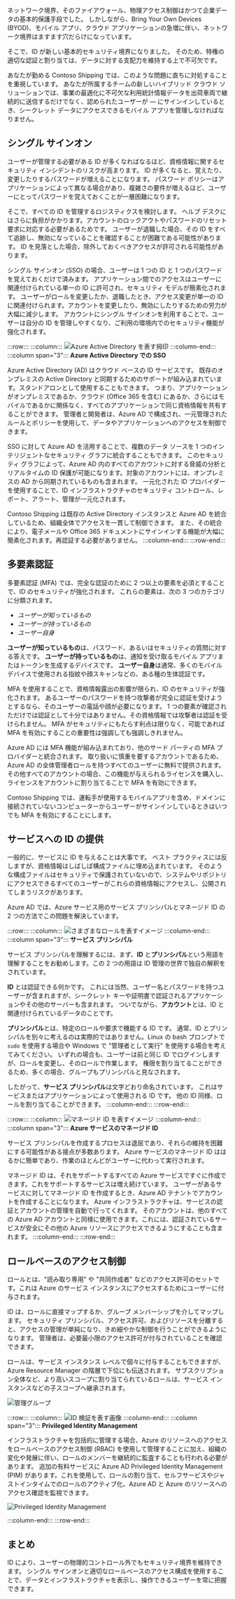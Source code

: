 ネットワーク境界、そのファイアウォール、物理アクセス制御はかつて企業データの基本的保護手段でした。 しかしながら、Bring Your Own Devices (BYOD)、モバイル アプリ、クラウド アプリケーションの急増に伴い、ネットワーク境界はますます穴だらけになっています。 

そこで、ID が新しい基本的セキュリティ境界になりました。 そのため、特権の適切な認証と割り当ては、データに対する支配力を維持する上で不可欠です。

あなたが勤める Contoso Shipping では、このような問題に直ちに対処することを重視しています。 あなたが所属するチームの新しいハイブリッド クラウド ソリューションでは、事業の最適化に不可欠な利用統計情報データを出荷車両で継続的に送信するだけでなく、認められたユーザーが &mdash; にサインインしているとき、シークレット データにアクセスできるモバイル アプリを管理しなければなりません。

## <a name="single-sign-on"></a>シングル サインオン

ユーザーが管理する必要がある ID が多くなればなるほど、資格情報に関するセキュリティ インシデントのリスクが高まります。 ID が多くなると、覚えたり、変更したりするパスワードが増えることになります。 パスワード ポリシーはアプリケーションによって異なる場合があり、複雑さの要件が増えるほど、ユーザーにとってパスワードを覚えておくことが一層困難になります。

そこで、すべての ID を管理するロジスティクスを検討します。 ヘルプ デスクにはさらに負担がかかります。アカウントのロックアウトやパスワードのリセット要求に対応する必要があるためです。 ユーザーが退職した場合、その ID をすべて追跡し、無効になっていることを確認することが困難である可能性があります。 ID を見落とした場合、除外しておくべきアクセスが許可される可能性があります。

シングル サインオン (SSO) の場合、ユーザーは 1 つの ID と 1 つのパスワードを覚えておくだけで済みます。 アプリケーション間でのアクセスはユーザーに関連付けられている単一の ID に許可され、セキュリティ モデルが簡素化されます。 ユーザーがロールを変更したか、退職したとき、アクセス変更が単一の ID に関連付けられます。アカウントを変更したり、無効にしたりするための労力が大幅に減少します。 アカウントにシングル サインオンを利用することで、ユーザーは自分の ID を管理しやすくなり、ご利用の環境内でのセキュリティ機能が強化されます。

:::row:::
  :::column:::
    ![Azure Active Directory を表す拇印](../media/3-sso-with-azure-ad.png)
  :::column-end:::
    :::column span="3"::: **Azure Active Directory での SSO**

Azure Active Directory (AD) はクラウド ベースの ID サービスです。 既存のオンプレミスの Active Directory と同期するためのサポートが組み込まれています。スタンドアロンとして使用することもできます。 つまり、アプリケーションがオンプレミスであるか、クラウド (Office 365 を含む) にあるか、さらにはモバイルであるかに関係なく、すべてのアプリケーションで同じ資格情報を共有することができます。 管理者と開発者は、Azure AD で構成され、一元管理されたルールとポリシーを使用して、データやアプリケーションへのアクセスを制御できます。

SSO に対して Azure AD を活用することで、複数のデータ ソースを 1 つのインテリジェントなセキュリティ グラフに統合することもできます。 このセキュリティ グラフによって、Azure AD 内のすべてのアカウントに対する脅威の分析とリアルタイムの ID 保護が可能になります。対象のアカウントには、オンプレミスの AD から同期されているものも含まれます。 一元化された ID プロバイダーを使用することで、ID インフラストラクチャのセキュリティ コントロール、レポート、アラート、管理が一元化されます。

Contoso Shipping は既存の Active Directory インスタンスと Azure AD を統合しているため、組織全体でアクセスを一貫して制御できます。 また、その統合により、電子メールや Office 365 ドキュメントにサインインする機能が大幅に簡素化されます。再認証する必要がありません。
  :::column-end:::
:::row-end:::

## <a name="multi-factor-authentication"></a>多要素認証

多要素認証 (MFA) では、完全な認証のために 2 つ以上の要素を必須とすることで、ID のセキュリティが強化されます。 これらの要素は、次の 3 つのカテゴリに分類されます。

- *ユーザーが知っているもの*
- *ユーザーが持っているもの*
- *ユーザー自身*

**ユーザーが知っているもの**は、パスワード、あるいはセキュリティの質問に対する答えです。 **ユーザーが持っているもの**は、通知を受け取るモバイル アプリまたはトークンを生成するデバイスです。 **ユーザー自身**は通常、多くのモバイル デバイスで使用される指紋や顔スキャンなどの、ある種の生体認証です。

MFA を使用することで、資格情報露出の影響が限られ、ID のセキュリティが強化されます。 あるユーザーのパスワードを持つ攻撃者が完全に認証を受けようとするなら、そのユーザーの電話や顔が必要になります。 1 つの要素が確認されただけでは認証として十分ではありません。その資格情報では攻撃者は認証を受けられません。 MFA がセキュリティにもたらす利点は限りなく、可能であれば MFA を有効にすることの重要性は強調しても強調しきれません。

Azure AD には MFA 機能が組み込まれており、他のサード パーティの MFA プロバイダーと統合されます。 取り扱いに慎重を要するアカウントであるため、Azure AD の全体管理者ロールを持つすべてのユーザーに無料で提供されます。 その他すべてのアカウントの場合、この機能が与えられるライセンスを購入し、ライセンスをアカウントに割り当てることで MFA を有効にできます。

Contoso Shipping では、運転手が使用するモバイルアプリを含め、ドメインに接続されていないコンピューターからユーザーがサインインしているときはいつでも MFA を有効にすることにします。

## <a name="providing-identities-to-services"></a>サービスへの ID の提供

一般的に、サービスに ID を与えることは大事です。 ベスト プラクティスには反しますが、資格情報はしばしば構成ファイルに埋め込まれています。 そのような構成ファイルはセキュリティで保護されていないので、システムやリポジトリにアクセスできるすべてのユーザーがこれらの資格情報にアクセスし、公開されてしまうリスクがあります。

Azure AD では、Azure サービス用のサービス プリンシパルとマネージド ID の 2 つの方法でこの問題を解決しています。

:::row:::
  :::column:::
    ![さまざまなロールを表すイメージ](../media/3-service-principals.png)
  :::column-end:::
    :::column span="3"::: **サービス プリンシパル**

サービス プリンシパルを理解するには、まず、**ID** と**プリンシパル**という用語を理解することをお勧めします。この 2 つの用語は ID 管理の世界で独自の解釈をされています。

**ID** とは認証できる何かです。 これには当然、ユーザー名とパスワードを持つユーザーが含まれますが、シークレット キーや証明書で認証されるアプリケーションやその他のサーバーも含まれます。 ついでながら、**アカウント**とは、ID と関連付けられているデータのことです。

**プリンシパル**とは、特定のロールや要求で機能する ID です。 通常、ID とプリンシパルを別々に考えるのは実際的ではありません。Linux の bash プロンプトで `sudo` を使用する場合や Windows で "管理者として実行" を使用する場合を考えてみてください。 いずれの場合も、ユーザーは前と同じ ID でログインしますが、ロールを変更し、そのロールで作業します。 権限を割り当てることができるため、多くの場合、グループもプリンシパルと見なされます。

したがって、**サービス プリンシパル**は文字どおり命名されています。 これはサービスまたはアプリケーションによって使用される ID です。 他の ID 同様、ロールを割り当てることができます。
  :::column-end:::
:::row-end:::

:::row:::
  :::column:::
    ![マネージド ID を表すイメージ](../media/3-managed-service-identities.png)
  :::column-end:::
    :::column span="3"::: **Azure サービスのマネージド ID**

サービス プリンシパルを作成するプロセスは退屈であり、それらの維持を困難にする可能性がある接点が多数あります。 Azure サービスのマネージド ID ははるかに簡単であり、作業のほとんどがユーザーに代わって実行されます。 

マネージド ID は、それをサポートするすべての Azure サービスですぐに作成できます。これをサポートするサービスは増え続けています。 ユーザーがあるサービスに対してマネージド ID を作成するとき、Azure AD テナントでアカウントを作成することになります。 Azure インフラストラクチャは、サービスの認証とアカウントの管理を自動で行ってくれます。 そのアカウントは、他のすべての Azure AD アカウントと同様に使用できます。これには、認証されているサービスが安全にその他の Azure リソースにアクセスできるようにすることも含まれます。
  :::column-end:::
:::row-end:::

## <a name="role-based-access-control"></a>ロールベースのアクセス制御

ロールとは、"読み取り専用" や "共同作成者" などのアクセス許可のセットです。これは Azure のサービス インスタンスにアクセスするためにユーザーに付与されます。 

ID は、ロールに直接マップするか、グループ メンバーシップを介してマップします。 セキュリティ プリンシパル、アクセス許可、およびリソースを分離すると、アクセスの管理が単純になり、きめ細やかな制御を行うことができるようになります。 管理者は、必要最小限のアクセス許可が付与されていることを確認できます。

ロールは、サービス インスタンス レベルで個々に付与することもできますが、Azure Resource Manager の階層で下位にも伝送されます。 サブスクリプション全体など、より高いスコープに割り当てられているロールは、サービス インスタンスなどの子スコープへ継承されます。 

![管理グループ](../media/3-role-assignment-scope.png)

:::row:::
  :::column:::
    ![ID 検証を表す画像](../media/3-privileged-identity-management.png)
  :::column-end:::
    :::column span="3"::: **Privileged Identity Management**

インフラストラクチャを包括的に管理する場合、Azure のリソースへのアクセスをロールベースのアクセス制御 (RBAC) を使用して管理することに加え、組織の変化や発展に伴い、ロールのメンバーを継続的に監査することも行われる必要があります。 追加の有料サービスに Azure AD Privileged Identity Management (PIM) があります。これを使用して、ロールの割り当て、セルフサービスやジャストインタイムでのロールのアクティブ化、Azure AD と Azure のリソースへのアクセス確認を監視できます。

![Privileged Identity Management](../media/PIM_Dashboard.png)

  :::column-end:::
:::row-end:::

## <a name="summary"></a>まとめ

ID により、ユーザーの物理的コントロール外でもセキュリティ境界を維持できます。 シングル サインオンと適切なロールベースのアクセス構成を使用することで、データとインフラストラクチャを表示し、操作できるユーザーを常に把握できます。